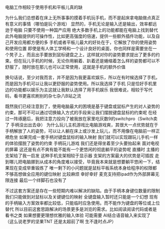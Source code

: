 电脑工作相较于使用手机和平板儿真的缺

为什么我们总想着在床上无所事事的摸着手机玩手机，而不是起床拿电脑做点真正有意义的事情（哪怕是玩个游戏）
显然的，手机无论是输入还是输出，效率都远逊于电脑 只要不使用一种国产应用 绝大多数手机上的功能都能在电脑上找到替代
此外电脑提供的可操作性，比如更高强度的倍速，提供一些额外插件功能，以及自己开发应用都方便的多
手机或者平板儿最大的好处在于，它解放了你的使用姿势和使用位置
即使是有人体工学椅和一个设计良好的桌面，你也同样是需要坐在一个凳子上，而且出手要放到鼠标键盘之上，这样就对你的姿势要求提出了更多的约束。但在玩儿手机的时候，无论你用躺着、趴着还是蜷缩着怎么样的姿势都可以不舒服了，随时放在那儿也可以正常使用，这就是手机的额外价值

换句话说，至少对我而言，并不是因为我更喜欢娱乐，所以在有时候选择了手机，而是因为手机可以让我以更舒服的姿势使用。所以我选择了手机 只是恰好手机里边的功能都以娱乐为主这就让我默认选择了用手机娱乐 我很难说，相较于写代码，看书更喜欢刷别的杂七杂八B站之流

既然我们已经注意到了，使用电脑最大的困境是基于键盘或鼠标产生的对人姿势的约束，那可不可以通过切换输入方式的手段来让我们摆脱键盘鼠标的约束呢 在经过一阵琢磨后，我把注意力投向了被我放在家里吃灰数9的switchpro（Switch卖了 手柄没出出去😅）
为什么玩儿主机游戏比电脑游戏爽，其很大一点优势就在于手柄解放了人的姿势，可以让人躺在床上或沙发上玩儿，而不用像在电脑前一样正襟危坐 如果完成一套手柄对键盘鼠标的输入映射 我们就可以实现跟玩儿手机一样的体验摆脱了姿势的约束
手柄玩儿游戏 我们还是得坐着至少头要抬起来 面对电视的屏幕 这还是有点不爽有能不能有一个更悠闲的彻底躺平的姿势呢 直播时 主播的支架给了我一启发 这种手机支架相较于显示器 支架的方案最大的优势是可插拔 走到哪儿把电脑挪到从成本的角度难以接受，毕竟我本来就是想要躺平悠闲一下，结果现在变成举重锻炼了 
唯一剩下的小问题就是鼠标平板系统本身给程序的权限都不够高想做全应用的键位映射 比较麻烦 幸好幸好 麦克支持把ipad作为外部屏幕无限连接 最后一个绊脚石也没有了

不过这套方案还是存在一些短期内难以解决的缺陷。由于手柄本身键位数量的限制 我们只能做到对鼠标以及关键键位的映射 全键盘输入暂时还只能是一个幻想 现有的手柄输入方案效率都比较低，只能临时应急使用。而不能作为键盘的等位或上位替代 所以目前这套思路解决的场景更多是浏览的需求。比如阅读阅读代码或者是看书之类 如果想要更理想优雅的输入体验 可能需要 AI结合语音输入来实现了 （这么说老罗的坚果TNT 还是太超前了啊 生不逢时点JP）
